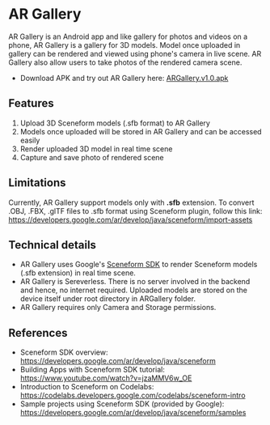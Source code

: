 # AR Gallery
AR Gallery is an Android app and like gallery for photos and videos on a phone, AR Gallery is a gallery for 3D models. Model once uploaded in gallery can be rendered and viewed using phone's camera in live scene. AR Gallery also allow users to take photos of the rendered camera scene.
* Download APK and try out AR Gallery here: [ARGallery.v1.0.apk](https://drive.google.com/open?id=1LJcBocMHAqsB8dgVeRLFR2hEUYUI072T)

## Features
1. Upload 3D Sceneform models (.sfb format) to AR Gallery
2. Models once uploaded will be stored in AR Gallery and can be accessed easily
3. Render uploaded 3D model in real time scene
4. Capture and save photo of rendered scene

## Limitations
Currently, AR Gallery support models only with **.sfb** extension. 
To convert .OBJ, .FBX, .glTF files to .sfb format using Sceneform plugin, follow this link: https://developers.google.com/ar/develop/java/sceneform/import-assets

## Technical details
* AR Gallery uses Google's [Sceneform SDK](https://developers.google.com/ar/develop/java/sceneform) to render Sceneform models (.sfb extension) in real time scene.
* AR Gallery is Sereverless. There is no server involved in the backend and hence, no internet required. Uploaded models are stored on the device itself under root directory in ARGallery folder.
* AR Gallery requires only Camera and Storage permissions.

## References
* Sceneform SDK overview: https://developers.google.com/ar/develop/java/sceneform
* Building Apps with Sceneform SDK tutorial: https://www.youtube.com/watch?v=jzaMMV6w_OE
* Introduction to Sceneform on Codelabs: https://codelabs.developers.google.com/codelabs/sceneform-intro
* Sample projects using Sceneform SDK (provided by Google): https://developers.google.com/ar/develop/java/sceneform/samples
